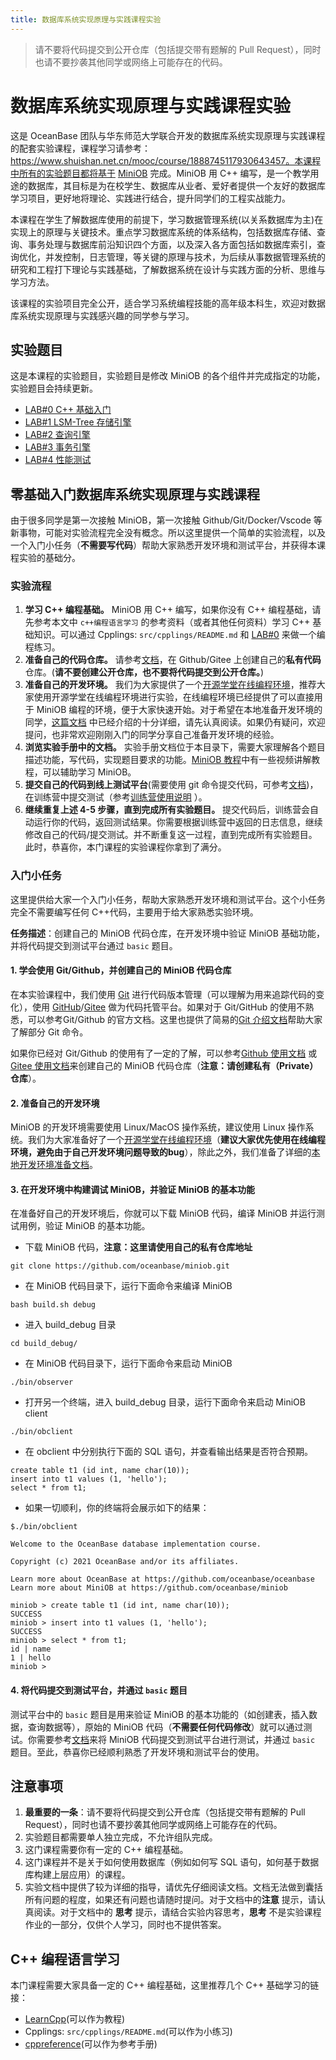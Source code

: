 ```yaml
---
title: 数据库系统实现原理与实践课程实验
---
```


> 请不要将代码提交到公开仓库（包括提交带有题解的 Pull Request），同时也请不要抄袭其他同学或网络上可能存在的代码。

# 数据库系统实现原理与实践课程实验

这是 OceanBase 团队与华东师范大学联合开发的数据库系统实现原理与实践课程的配套实验课程，课程学习请参考：https://www.shuishan.net.cn/mooc/course/1888745117930643457。本课程中所有的实验题目都将基于 [MiniOB](https://github.com/oceanbase/miniob) 完成。MiniOB 用 C++ 编写，是一个教学用途的数据库，其目标是为在校学生、数据库从业者、爱好者提供一个友好的数据库学习项目，更好地将理论、实践进行结合，提升同学们的工程实战能力。

本课程在学生了解数据库使用的前提下，学习数据管理系统(以关系数据库为主)在实现上的原理与关键技术。重点学习数据库系统的体系结构，包括数据库存储、查询、事务处理与数据库前沿知识四个方面，以及深入各方面包括如数据库索引，查询优化，并发控制，日志管理，等关键的原理与技术，为后续从事数据管理系统的研究和工程打下理论与实践基础，了解数据系统在设计与实践方面的分析、思维与学习方法。

该课程的实验项目完全公开，适合学习系统编程技能的高年级本科生，欢迎对数据库系统实现原理与实践感兴趣的同学参与学习。

## 实验题目
这是本课程的实验题目，实验题目是修改 MiniOB 的各个组件并完成指定的功能，实验题目会持续更新。

- [LAB#0 C++ 基础入门](./lab0.md)
- [LAB#1 LSM-Tree 存储引擎](./lab1.md)
- [LAB#2 查询引擎](./lab2.md)
- [LAB#3 事务引擎](./lab3.md)
- [LAB#4 性能测试](./lab4.md)

## 零基础入门数据库系统实现原理与实践课程

由于很多同学是第一次接触 MiniOB，第一次接触 Github/Git/Docker/Vscode 等新事物，可能对实验流程完全没有概念。所以这里提供一个简单的实验流程，以及一个入门小任务（**不需要写代码**）帮助大家熟悉开发环境和测试平台，并获得本课程实验的基础分。

### 实验流程

1. **学习 C++ 编程基础。** MiniOB 用 C++ 编写，如果你没有 C++ 编程基础，请先参考本文中 `c++编程语言学习` 的参考资料（或者其他任何资料）学习 C++ 基础知识。可以通过 Cpplings: `src/cpplings/README.md` 和 [LAB#0](./lab0.md) 来做一个编程练习。
2. **准备自己的代码仓库。** 请参考[文档](../game/github-introduction.md)，在 Github/Gitee 上创建自己的**私有代码**仓库。(**请不要创建公开仓库，也不要将代码提交到公开仓库。**)
3. **准备自己的开发环境。** 我们为大家提供了一个[开源学堂在线编程环境](../dev-env/cloudlab_setup.md)，推荐大家使用开源学堂在线编程环境进行实验，在线编程环境已经提供了可以直接用于 MiniOB 编程的环境，便于大家快速开始。对于希望在本地准备开发环境的同学，[这篇文档](../dev-env/introduction.md) 中已经介绍的十分详细，请先认真阅读。如果仍有疑问，欢迎提问，也非常欢迎刚刚入门的同学分享自己准备开发环境的经验。
4. **浏览实验手册中的文档。** 实验手册文档位于本目录下，需要大家理解各个题目描述功能，写代码，实现题目要求的功能。[MiniOB 教程](https://open.oceanbase.com/course/427)中有一些视频讲解教程，可以辅助学习 MiniOB。
5. **提交自己的代码到线上测试平台**(需要使用 git 命令提交代码，可参考[文档](../game/git-introduction.md))，在训练营中提交测试（参考[训练营使用说明](https://ask.oceanbase.com/t/topic/35600372) ）。
6. **继续重复上述 4-5 步骤，直到完成所有实验题目。** 提交代码后，训练营会自动运行你的代码，返回测试结果。你需要根据训练营中返回的日志信息，继续修改自己的代码/提交测试。并不断重复这一过程，直到完成所有实验题目。此时，恭喜你，本门课程的实验课程你拿到了满分。

### 入门小任务

这里提供给大家一个入门小任务，帮助大家熟悉开发环境和测试平台。这个小任务完全不需要编写任何 C++代码，主要用于给大家熟悉实验环境。

**任务描述**：创建自己的 MiniOB 代码仓库，在开发环境中验证 MiniOB 基础功能，并将代码提交到测试平台通过 `basic` 题目。

#### 1. 学会使用 Git/Github，并创建自己的 MiniOB 代码仓库
在本实验课程中，我们使用 [Git](https://git-scm.com/) 进行代码版本管理（可以理解为用来追踪代码的变化），使用 [GitHub](https://github.com/)/[Gitee](https://gitee.com/) 做为代码托管平台。如果对于 Git/GitHub 的使用不熟悉，可以参考Git/Github 的官方文档。这里也提供了简易的[Git 介绍文档](../game/git-introduction.md)帮助大家了解部分 Git 命令。

如果你已经对 Git/Github 的使用有了一定的了解，可以参考[Github 使用文档](../game/github-introduction.md) 或 [Gitee 使用文档](../game//gitee-instructions.md)来创建自己的 MiniOB 代码仓库（**注意：请创建私有（Private）仓库**）。

#### 2. 准备自己的开发环境
MiniOB 的开发环境需要使用 Linux/MacOS 操作系统，建议使用 Linux 操作系统。我们为大家准备好了一个[开源学堂在线编程环境](../dev-env/cloudlab_setup.md)（**建议大家优先使用在线编程环境，避免由于自己开发环境问题导致的bug**），除此之外，我们准备了详细的[本地开发环境准备文档](../dev-env/introduction.md)。

#### 3. 在开发环境中构建调试 MiniOB，并验证 MiniOB 的基本功能
在准备好自己的开发环境后，你就可以下载 MiniOB 代码，编译 MiniOB 并运行测试用例，验证 MiniOB 的基本功能。

* 下载 MiniOB 代码，**注意：这里请使用自己的私有仓库地址**
```
git clone https://github.com/oceanbase/miniob.git
```

* 在 MiniOB 代码目录下，运行下面命令来编译 MiniOB
```
bash build.sh debug
```

* 进入 build_debug 目录
```
cd build_debug/
```

* 在 MiniOB 代码目录下，运行下面命令来启动 MiniOB
```
./bin/observer
```

* 打开另一个终端，进入 build_debug 目录，运行下面命令来启动 MiniOB client
```
./bin/obclient
```

* 在 obclient 中分别执行下面的 SQL 语句，并查看输出结果是否符合预期。
```
create table t1 (id int, name char(10));
insert into t1 values (1, 'hello');
select * from t1;
```

* 如果一切顺利，你的终端将会展示如下的结果：
```
$./bin/obclient 

Welcome to the OceanBase database implementation course.

Copyright (c) 2021 OceanBase and/or its affiliates.

Learn more about OceanBase at https://github.com/oceanbase/oceanbase
Learn more about MiniOB at https://github.com/oceanbase/miniob

miniob > create table t1 (id int, name char(10));
SUCCESS
miniob > insert into t1 values (1, 'hello');
SUCCESS
miniob > select * from t1;
id | name
1 | hello
miniob >
```

#### 4. 将代码提交到测试平台，并通过 `basic` 题目

测试平台中的 `basic` 题目是用来验证 MiniOB 的基本功能的（如创建表，插入数据，查询数据等），原始的 MiniOB 代码（**不需要任何代码修改**）就可以通过测试。你需要参考[文档](https://ask.oceanbase.com/t/topic/35600372)来将 MiniOB 代码提交到测试平台进行测试，并通过 `basic` 题目。至此，恭喜你已经顺利熟悉了开发环境和测试平台的使用。

## 注意事项

1. **最重要的一条**：请不要将代码提交到公开仓库（包括提交带有题解的 Pull Request），同时也请不要抄袭其他同学或网络上可能存在的代码。
2. 实验题目都需要单人独立完成，不允许组队完成。
3. 这门课程需要你有一定的 C++ 编程基础。
4. 这门课程并不是关于如何使用数据库（例如如何写 SQL 语句，如何基于数据库构建上层应用）的课程。
5. 实验文档中提供了较为详细的指导，请优先仔细阅读文档。文档无法做到囊括所有问题的程度，如果还有问题也请随时提问。对于文档中的**注意** 提示，请认真阅读。对于文档中的 **思考** 提示，请结合实验内容思考，**思考** 不是实验课程作业的一部分，仅供个人学习，同时也不提供答案。

## C++ 编程语言学习

本门课程需要大家具备一定的 C++ 编程基础，这里推荐几个 C++ 基础学习的链接：

- [LearnCpp](https://www.learncpp.com/)(可以作为教程)
- Cpplings: `src/cpplings/README.md`(可以作为小练习)
- [cppreference](en.cppreference.com)(可以作为参考手册)